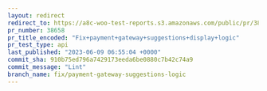 ```yaml
---
layout: redirect
redirect_to: https://a8c-woo-test-reports.s3.amazonaws.com/public/pr/38658/api/index.html
pr_number: 38658
pr_title_encoded: "Fix+payment+gateway+suggestions+display+logic"
pr_test_type: api
last_published: "2023-06-09 06:55:04 +0000"
commit_sha: 910b75ed796a7429173eeda6be0880c7b42c74a9
commit_message: "Lint"
branch_name: fix/payment-gateway-suggestions-logic
---
```

